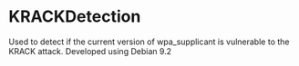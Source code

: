 # KRACKDetection
Used to detect if the current version of wpa_supplicant is vulnerable to the KRACK attack.  Developed using Debian 9.2
